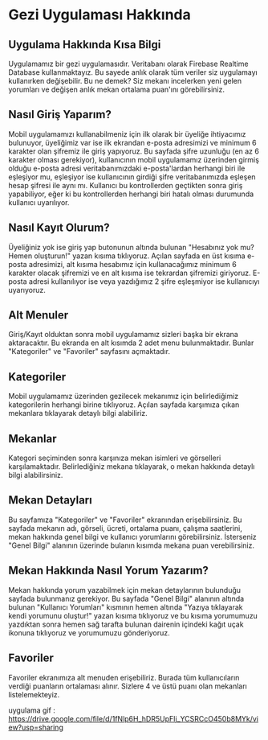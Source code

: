 # Gezi Uygulaması Hakkında

## Uygulama Hakkında Kısa Bilgi
Uygulamamız bir gezi uygulamasıdır. Veritabanı olarak Firebase Realtime Database kullanmaktayız. Bu sayede anlık olarak tüm veriler siz uygulamayı kullanırken değişebilir. Bu ne demek? Siz mekanı incelerken yeni gelen yorumları ve değişen anlık mekan ortalama puan'ını görebilirsiniz.

## Nasıl Giriş Yaparım?
Mobil uygulamamızı kullanabilmeniz için ilk olarak bir üyeliğe ihtiyacımız bulunuyor, üyeliğimiz var ise ilk ekrandan e-posta adresimizi ve minimum 6 karakter olan şifremiz ile giriş yapıyoruz. Bu sayfada şifre uzunluğu (en az 6 karakter olması gerekiyor), kullanıcının mobil uygulamamız üzerinden girmiş olduğu e-posta adresi veritabanımızdaki e-posta'lardan herhangi biri ile eşleşiyor mu, eşleşiyor ise kullanıcının girdiği şifre veritabanımızda eşleşen hesap şifresi ile aynı mı. Kullanıcı bu kontrollerden geçtikten sonra giriş yapabiliyor, eğer ki bu kontrollerden herhangi biri hatalı olması durumunda kullanıcı uyarılıyor.
 
## Nasıl Kayıt Olurum?
Üyeliğiniz yok ise giriş yap butonunun altında bulunan "Hesabınız yok mu? Hemen oluşturun!" yazan kısıma tıklıyoruz. Açılan sayfada en üst kısıma e-posta adresimizi, alt kısıma hesabımız için kullanacağımız minimum 6 karakter olacak şifremizi ve en alt kısıma ise tekrardan şifremizi giriyoruz. E-posta adresi kullanılıyor ise veya yazdığımız 2 şifre eşleşmiyor ise kullanıcıyı uyarıyoruz.

## Alt Menuler
Giriş/Kayıt olduktan sonra mobil uygulamamız sizleri başka bir ekrana aktaracaktır. Bu ekranda en alt kısımda 2 adet menu bulunmaktadır. Bunlar "Kategoriler" ve "Favoriler" sayfasını açmaktadır.

## Kategoriler
Mobil uygulamamız üzerinden gezilecek mekanımız için belirlediğimiz kategorilerin herhangi birine tıklıyoruz. Açılan sayfada karşımıza çıkan mekanlara tıklayarak detaylı bilgi alabiliriz.

## Mekanlar
Kategori seçiminden sonra karşınıza mekan isimleri ve görselleri karşılamaktadır. Belirlediğiniz mekana tıklayarak, o mekan hakkında detaylı bilgi alabilirsiniz.

## Mekan Detayları
Bu sayfamıza "Kategoriler" ve "Favoriler" ekranından erişebilirsiniz. Bu sayfada mekanın adı, görseli, ücreti, ortalama puanı, çalışma saatlerini, mekan hakkında genel bilgi ve kullanıcı yorumlarını görebilirsiniz. İsterseniz "Genel Bilgi" alanının üzerinde bulanın kısımda mekana puan verebilirsiniz.

## Mekan Hakkında Nasıl Yorum Yazarım?
Mekan hakkında yorum yazabilmek için mekan detaylarının bulunduğu sayfada bulunmanız gerekiyor. Bu sayfada "Genel Bilgi" alanının altında bulunan "Kullanıcı Yorumları" kısmının hemen altında "Yazıya tıklayarak kendi yorumunu oluştur!" yazan kısıma tıklıyoruz ve bu kısıma yorumumuzu yazdıktan sonra hemen sağ tarafta bulunan dairenin içindeki kağıt uçak ikonuna tıklıyoruz ve yorumumuzu gönderiyoruz.

## Favoriler
Favoriler ekranımıza alt menuden erişebiliriz. Burada tüm kullanıcıların verdiği puanların ortalaması alınır. Sizlere 4 ve üstü puanı olan mekanları listelemekteyiz. 

uygulama gif : https://drive.google.com/file/d/1fNlp6H_hDR5UpFIj_YCSRCcO450b8MYk/view?usp=sharing

